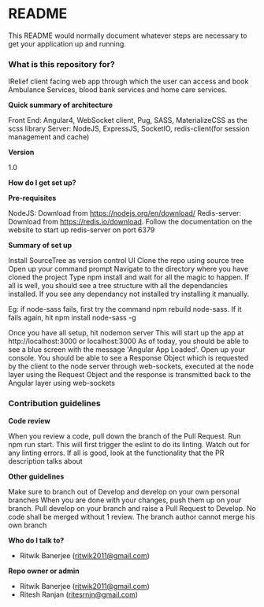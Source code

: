 # README #

This README would normally document whatever steps are necessary to get your application up and running.

### What is this repository for? ###

IRelief client facing web app through which the user can access and book Ambulance Services, blood bank services and home care services.

**Quick summary of architecture**

Front End: Angular4, WebSocket client, Pug, SASS, MaterializeCSS as the scss library
Server: NodeJS, ExpressJS, SocketIO, redis-client(for session management and cache)

**Version**

1.0

**How do I get set up?**

**Pre-requisites**

NodeJS: Download from https://nodejs.org/en/download/
Redis-server: Download from https://redis.io/download. Follow the documentation on the website to start up redis-server on port 6379

**Summary of set up**

Install SourceTree as version control UI
Clone the repo using source tree
Open up your command prompt
Navigate to the directory where you have cloned the project
Type npm install and wait for all the magic to happen. If all is well, you should see a tree structure with all the dependancies installed. If you see any dependancy not installed try installing it manually.

Eg: if node-sass fails, first try the command npm rebuild node-sass. If it fails again, hit npm install node-sass -g

Once you have all setup, hit nodemon server
This will start up the app at http://localhost:3000 or localhost:3000
As of today, you should be able to see a blue screen with the message 'Angular App Loaded'. 
Open up your console. 
You should be able to see a Response Object which is requested by the client to the node server through web-sockets, executed at the node layer using the Request Object and the response is transmitted back to the Angular layer using web-sockets



### Contribution guidelines ###

**Code review**

When you review a code, pull down the branch of the Pull Request.
Run npm run start.
This will first trigger the eslint to do its linting. Watch out for any linting errors.
If all is good, look at the functionality that the PR description talks about

**Other guidelines**

Make sure to branch out of Develop and develop on your own personal branches
When you are done with your changes, push them up on your branch. Pull develop on your branch and raise a Pull Request to Develop.
No code shall be merged without 1 review. 
The branch author cannot merge his own branch

**Who do I talk to?**

* Ritwik Banerjee (ritwik2011@gmail.com)

**Repo owner or admin**

* Ritwik Banerjee (ritwik2011@gmail.com)
* Ritesh Ranjan (ritesrnjn@gmail.com)